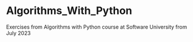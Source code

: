 # Algorithms_With_Python
Exercises from Algorithms with Python course at Software University from July 2023
